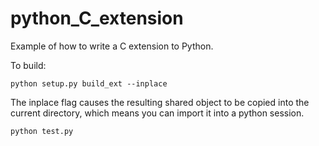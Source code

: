 # python_C_extension
Example of how to write a C extension to Python.

To build:
```console
python setup.py build_ext --inplace
```
The inplace flag causes the resulting shared object to be copied into the current directory, which means you can import it into a python session.
```console
python test.py
```

